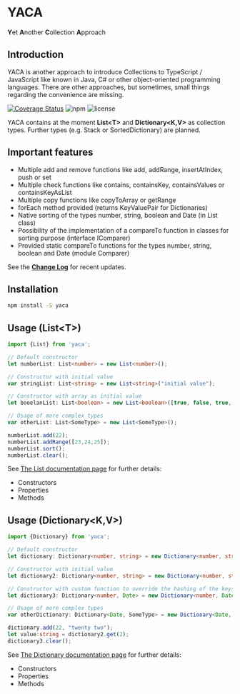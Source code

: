 # YACA

**Y**et **A**nother **C**ollection **A**pproach

## Introduction

YACA is another approach to introduce Collections to TypeScript / JavaScript like known in Java, C# or other object-oriented programming languages. There are other approaches, but sometimes, small things regarding the convenience are missing.

[![Coverage Status](https://coveralls.io/repos/github/rabanti-github/yaca/badge.svg?branch=master)](https://coveralls.io/github/rabanti-github/yaca?branch=master)
![npm](https://img.shields.io/npm/v/yaca.svg?maxAge=2592000)
![license](https://img.shields.io/github/license/rabanti-github/yaca.svg)

YACA contains at the moment **List&lt;T&gt;** and **Dictionary&lt;K,V&gt;** as collection types. Further types (e.g. Stack or SortedDictionary) are planned.

## Important features

* Multiple add and remove functions like add, addRange, insertAtIndex, push or set
* Multiple check functions like contains, containsKey, containsValues or containsKeyAsList
* Multiple copy functions like copyToArray or getRange
* forEach method provided (returns KeyValuePair for Dictionaries)
* Native sorting of the types number, string, boolean and Date (in List class)
* Possibility of the implementation of a compareTo function in classes for sorting purpose (interface IComparer)
* Provided static compareTo functions for the types number, string, boolean and Date (module Comparer)

See the **[Change Log](https://github.com/rabanti-github/yaca/blob/master/changelog.md)** for recent updates.

## Installation

```bash
npm install -S yaca
```

## Usage (List&lt;T&gt;)

```ts
import {List} from 'yaca';

// Default constructor
let numberList: List<number> = new List<number>();

// Constructor with initial value
var stringList: List<string> = new List<string>("initial value");

// Constructor with array as initial value
let booelanList: List<boolean> = new List<boolean>([true, false, true, true]);

// Usage of more complex types
var otherList: List<SomeType> = new List<SomeType>();

numberList.add(22);
numberList.addRange([23,24,25]);
numberList.sort();
numberList.clear();
```

See  [The List documentation page](https://rabanti-github.github.io/yaca/classes/_src_list_.list.html) for further details:

* Constructors
* Properties
* Methods


## Usage (Dictionary&lt;K,V&gt;)

```ts
import {Dictionary} from 'yaca';

// Default constructor
let dictionary: Dictionary<number, string> = new Dictionary<number, string>();

// Constructor with initial value
let dictionary2: Dictionary<number, string> = new Dictionary<number, string>([1,2,3],["one","two","three"]]);

// Constructor with custom function to override the hashing of the keys (defaul is toString)
let dictionary3: Dictionary<number, Date> = new Dictionary<number, Date>(MyUtils.DateHashingFunction);

// Usage of more complex types
var otherDictionary: Dictionary<Date, SomeType> = new Dictionary<Date, SomeType>();

dictionary.add(22, "twenty two");
let value:string = dictionary2.get(2);
dictionary3.clear();
```

See  [The Dictionary documentation page](https://rabanti-github.github.io/yaca/classes/_src_dictionary_.dictionary.html) for further details:

* Constructors
* Properties
* Methods
